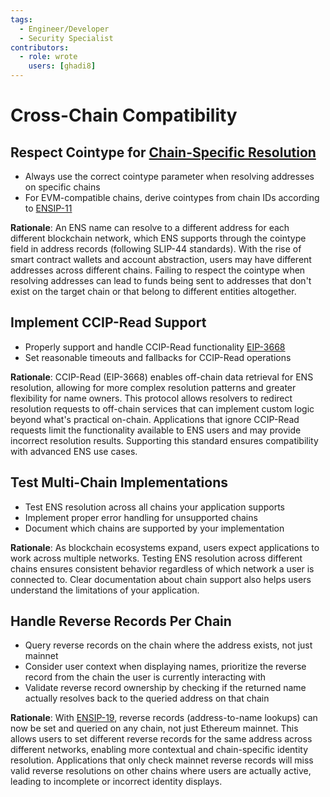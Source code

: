 ```yaml
---
tags:
  - Engineer/Developer
  - Security Specialist
contributors:
  - role: wrote
    users: [ghadi8]
---
```


# Cross-Chain Compatibility

## Respect Cointype for [Chain-Specific Resolution](https://docs.ens.domains/ensip/9)

- Always use the correct cointype parameter when resolving addresses on specific chains
- For EVM-compatible chains, derive cointypes from chain IDs according to [ENSIP-11](https://docs.ens.domains/ensip/11)

**Rationale**: An ENS name can resolve to a different address for each different blockchain network, which ENS supports through the cointype field in address records (following SLIP-44 standards). With the rise of smart contract wallets and account abstraction, users may have different addresses across different chains. Failing to respect the cointype when resolving addresses can lead to funds being sent to addresses that don't exist on the target chain or that belong to different entities altogether.

## Implement CCIP-Read Support

- Properly support and handle CCIP-Read functionality [EIP-3668](https://eips.ethereum.org/EIPS/eip-3668)
- Set reasonable timeouts and fallbacks for CCIP-Read operations

**Rationale**: CCIP-Read (EIP-3668) enables off-chain data retrieval for ENS resolution, allowing for more complex resolution patterns and greater flexibility for name owners. This protocol allows resolvers to redirect resolution requests to off-chain services that can implement custom logic beyond what's practical on-chain. Applications that ignore CCIP-Read requests limit the functionality available to ENS users and may provide incorrect resolution results. Supporting this standard ensures compatibility with advanced ENS use cases.

## Test Multi-Chain Implementations

- Test ENS resolution across all chains your application supports
- Implement proper error handling for unsupported chains
- Document which chains are supported by your implementation

**Rationale**: As blockchain ecosystems expand, users expect applications to work across multiple networks. Testing ENS resolution across different chains ensures consistent behavior regardless of which network a user is connected to. Clear documentation about chain support also helps users understand the limitations of your application.

## Handle Reverse Records Per Chain

- Query reverse records on the chain where the address exists, not just mainnet
- Consider user context when displaying names, prioritize the reverse record from the chain the user is currently interacting with
- Validate reverse record ownership by checking if the returned name actually resolves back to the queried address on that chain

**Rationale**: With [ENSIP-19](https://docs.ens.domains/ensip/19), reverse records (address-to-name lookups) can now be set and queried on any chain, not just Ethereum mainnet. This allows users to set different reverse records for the same address across different networks, enabling more contextual and chain-specific identity resolution. Applications that only check mainnet reverse records will miss valid reverse resolutions on other chains where users are actually active, leading to incomplete or incorrect identity displays.
